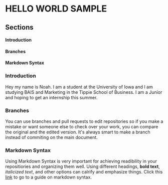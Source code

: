 # **HELLO WORLD SAMPLE**

## Sections
#### Introduction
#### Branches
#### Markdown Syntax

### Introduction
Hey my name is Noah.  I am a student at the University of Iowa and I am studying BAIS and Marketing in the Tippie School of Business.  I am a Junior and hoping to get an internship this summer.

### Branches
You can use branches and pull requests to edit repositories so if you make a mistake or want someone else to check over your work, you can compare the original and the edited version.  It's always smart to make a branch instead of commiting on the main document.

### Markdown Syntax
Using Markdown Syntax is very important for achieving readibility in your repositiories and organizing them well.  Using different headings, **bold text**, *italicized text*, and other options can calrify and emphasize things.  Click this [link](https://docs.github.com/en/github/writing-on-github/getting-started-with-writing-and-formatting-on-github/basic-writing-and-formatting-syntax) to go to a guide on markdown syntax.

